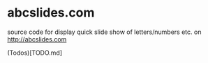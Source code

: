 # abcslides.com

source code for display quick slide show of letters/numbers etc.  on http://abcslides.com

(Todos)[TODO.md]
